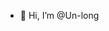 - 👋 Hi, I’m @Un-long


<!---
Un-long/Un-long is a ✨ special ✨ repository because its `README.md` (this file) appears on your GitHub profile.
You can click the Preview link to take a look at your changes.
--->
